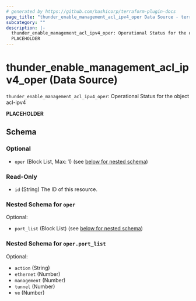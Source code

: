 ```yaml
---
# generated by https://github.com/hashicorp/terraform-plugin-docs
page_title: "thunder_enable_management_acl_ipv4_oper Data Source - terraform-provider-thunder"
subcategory: ""
description: |-
  thunder_enable_management_acl_ipv4_oper: Operational Status for the object acl-ipv4
  PLACEHOLDER
---
```


# thunder_enable_management_acl_ipv4_oper (Data Source)

`thunder_enable_management_acl_ipv4_oper`: Operational Status for the object acl-ipv4

__PLACEHOLDER__



<!-- schema generated by tfplugindocs -->
## Schema

### Optional

- `oper` (Block List, Max: 1) (see [below for nested schema](#nestedblock--oper))

### Read-Only

- `id` (String) The ID of this resource.

<a id="nestedblock--oper"></a>
### Nested Schema for `oper`

Optional:

- `port_list` (Block List) (see [below for nested schema](#nestedblock--oper--port_list))

<a id="nestedblock--oper--port_list"></a>
### Nested Schema for `oper.port_list`

Optional:

- `action` (String)
- `ethernet` (Number)
- `management` (Number)
- `tunnel` (Number)
- `ve` (Number)


